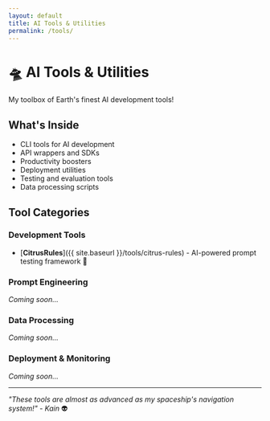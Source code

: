 ```yaml
---
layout: default
title: AI Tools & Utilities
permalink: /tools/
---
```


# 🛸 AI Tools & Utilities

My toolbox of Earth's finest AI development tools! 

## What's Inside

- CLI tools for AI development
- API wrappers and SDKs
- Productivity boosters
- Deployment utilities
- Testing and evaluation tools
- Data processing scripts

## Tool Categories

### Development Tools
- [**CitrusRules**]({{ site.baseurl }}/tools/citrus-rules) - AI-powered prompt testing framework 🍊

### Prompt Engineering
*Coming soon...*

### Data Processing
*Coming soon...*

### Deployment & Monitoring
*Coming soon...*

---
*"These tools are almost as advanced as my spaceship's navigation system!" - Kain* 👽